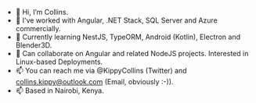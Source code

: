 - 👋 Hi, I’m Collins.
- 👀 I've worked with Angular, .NET Stack, SQL Server and Azure commercially.
- 🌱 Currently learning NestJS, TypeORM, Android (Kotlin), Electron and Blender3D.
- 💞️ Can collaborate on Angular and related NodeJS projects. Interested in Linux-based Deployments.
- 📫 You can reach me via @KippyCollins (Twitter) and collins.kippy@outlook.com (Email, obviously :-)). 
- 📫 Based in Nairobi, Kenya.

<!---
CollinsKippy/CollinsKippy is a ✨ special ✨ repository because its `README.md` (this file) appears on your GitHub profile.
You can click the Preview link to take a look at your changes.
--->
